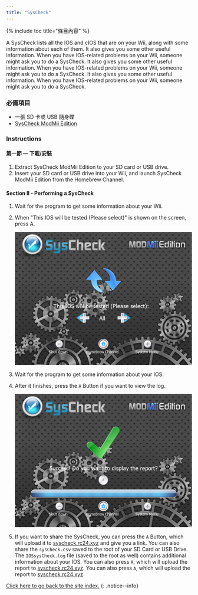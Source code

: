 ```yaml
---
title: "SysCheck"
---
```


{% include toc title="條目內容" %}

A SysCheck lists all the IOS and cIOS that are on your Wii, along with some information about each of them. It also gives you some other useful information. When you have IOS-related problems on your Wii, someone might ask you to do a SysCheck. It also gives you some other useful information. When you have IOS-related problems on your Wii, someone might ask you to do a SysCheck. It also gives you some other useful information. When you have IOS-related problems on your Wii, someone might ask you to do a SysCheck.

### 必備項目

* 一張 SD 卡或 USB 隨身碟
* [SysCheck ModMii Edition](https://oscwii.org/library/app/SysCheckME)

### Instructions
#### 第一節 — 下載/安裝

1. Extract SysCheck ModMii Edition to your SD card or USB drive.
1. Insert your SD card or USB drive into your Wii, and launch SysCheck ModMii Edition from the Homebrew Channel.

#### Section II - Performing a SysCheck

1. Wait for the program to get some information about your Wii.
1. When "This IOS will be tested (Please select)" is shown on the screen, press A.

    ![](/images/homebrew/syscheck/syscheck_chooseios.png)

1. Wait for the program to get some information about your IOS.
1. After it finishes, press the `A` Button if you want to view the log.

    ![](/images/homebrew/syscheck/syscheck_success.png)

1. If you want to share the SysCheck, you can press the `A` Button, which will upload it to [syscheck.rc24.xyz](http://syscheck.rc24.xyz/) and give you a link. You can also share the `sysCheck.csv` saved to the root of your SD Card or USB Drive. The `IOSsysCheck.log` file (saved to the root as well) contains additional information about your IOS. You can also press `A`, which will upload the report to [syscheck.rc24.xyz](http://syscheck.rc24.xyz/). You can also press `A`, which will upload the report to [syscheck.rc24.xyz](http://syscheck.rc24.xyz/).

[Click here to go back to the site index.](site-navigation)
{: .notice--info}
